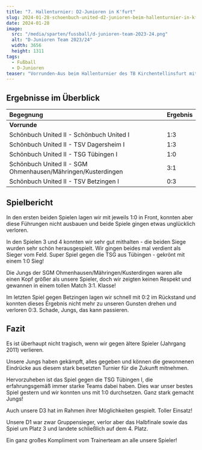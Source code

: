 ```yaml
---
title: "7. Hallenturnier: D2-Junioren in K'furt"
slug: 2024-01-28-schoenbuch-united-d2-junioren-beim-hallenturnier-in-kfurt
date: 2024-01-28
image:
  src: "/media/sparten/fussball/d-junioren-team-2023-24.png"
  alt: "D-Junioren Team 2023/24"
  width: 3656
  height: 1311
tags:
  - Fußball
  - D-Junioren
teaser: "Vorrunden-Aus beim Hallenturnier des TB Kirchentellinsfurt mit der einen oder anderen Überraschung."
---
```

## Ergebnisse im Überblick

| Begegnung                                                    | Ergebnis |
|:-------------------------------------------------------------|:---------|
| **Vorrunde**                                                 |          | 
| Schönbuch United II - Schönbuch United I                     | 1:3      |
| Schönbuch United II - TSV Dagersheim I                       | 1:3      | 
| Schönbuch United II - TSG Tübingen I                         | 1:0      |
| Schönbuch United II - SGM Ohmenhausen/Mähringen/Kusterdingen | 3:1      |
| Schönbuch United II - TSV Betzingen I                        | 0:3      |

## Spielbericht

In den ersten beiden Spielen lagen wir mit jeweils 1:0 in Front, konnten aber diese Führungen nicht ausbauen und beide Spiele gingen etwas unglücklich verloren.

In den Spielen 3 und 4 konnten wir sehr gut mithalten - die beiden Siege wurden sehr schön herausgespielt. Wir gingen beides mal verdient als Sieger vom Feld. Super Spiel gegen die TSG aus Tübingen - gekrönt mit einem 1:0 Sieg!

Die Jungs der SGM Ohmenhausen/Mähringen/Kusterdingen waren alle einen Kopf größer als unsere Spieler, doch wir zeigten keinen Respekt und gewannen in einem tollen Match 3:1. Klasse!

Im letzten Spiel gegen Betzingen lagen wir schnell mit 0:2 im Rückstand und konnten dieses Ergebnis nicht mehr zu unseren Gunsten drehen und verloren 0:3. Schade, Jungs, das kann passieren.

## Fazit

Es ist überhaupt nicht tragisch, wenn wir gegen ältere Spieler (Jahrgang 2011) verlieren.

Unsere Jungs haben gekämpft, alles gegeben und können die gewonnenen Eindrücke aus diesem stark besetzten Turnier für die Zukunft mitnehmen.

Hervorzuheben ist das Spiel gegen die TSG Tübingen I, die erfahrungsgemäß immer starke Teams dabei haben. Dies war unser bestes Spiel gestern und wir konnten uns mit 1:0 durchsetzen. Ganz stark gemacht Jungs!

Auch unsere D3 hat im Rahmen ihrer Möglichkeiten gespielt. Toller Einsatz!

Unsere D1 war zwar Gruppensieger, verlor aber das Halbfinale sowie das Spiel um Platz 3 und landete schließlich auf dem 4. Platz. 

Ein ganz großes Kompliment vom Trainerteam an alle unsere Spieler!
